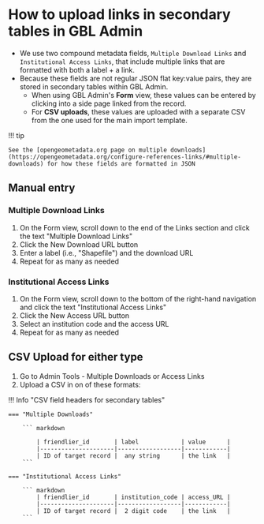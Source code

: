 # How to upload links in secondary tables in GBL Admin

* We use two compound metadata fields, `Multiple Download Links` and `Institutional Access Links`, that include multiple links that are formatted with both a label + a link. 
* Because these fields are not regular JSON flat key:value pairs, they are stored in secondary tables within GBL Admin.
    * When using GBL Admin's **Form** view, these values can be entered by clicking into a side page linked from the record.
    * For **CSV uploads**, these values are uploaded with a separate CSV from the one used for the main import template.

!!! tip

	See the [opengeometadata.org page on multiple downloads](https://opengeometadata.org/configure-references-links/#multiple-downloads) for how these fields are formatted in JSON

## Manual entry

### Multiple Download Links

1. On the Form view, scroll down to the end of the Links section  and click the text "Multiple Download Links"
1. Click the New Download URL button
1. Enter a label (i.e., "Shapefile") and the download URL
1. Repeat for as many as needed

	
### Institutional Access Links

1. On the Form view, scroll down to the bottom of the right-hand navigation and click the text "Institutional Access Links" 
1. Click the New Access URL button
1. Select an institution code and the access URL
1. Repeat for as many as needed

	
## CSV Upload for either type

1. Go to Admin Tools - Multiple Downloads or Access Links
1. Upload a CSV in on of these formats:



!!! Info "CSV field headers for secondary tables"

    === "Multiple Downloads"

        ``` markdown
        
			| friendlier_id       | label            | value      |
			|---------------------|------------------|------------|
			| ID of target record |  any string      | the link   |
        ```

    === "Institutional Access Links"

        ``` markdown
			| friendlier_id       | institution_code | access_URL |
			|---------------------|------------------|------------|
			| ID of target record |  2 digit code    | the link   |
        ```